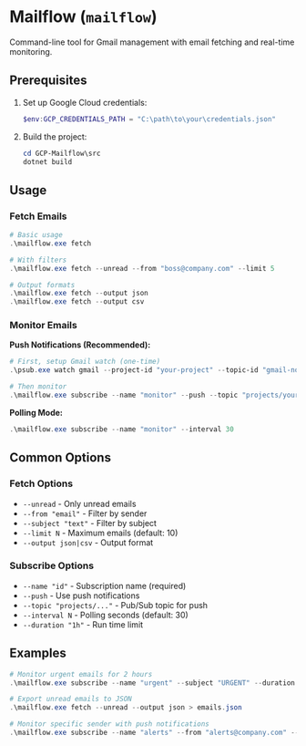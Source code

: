 # Mailflow (`mailflow`)

Command-line tool for Gmail management with email fetching and real-time monitoring.

## Prerequisites

1. Set up Google Cloud credentials:
   ```powershell
   $env:GCP_CREDENTIALS_PATH = "C:\path\to\your\credentials.json"
   ```

2. Build the project:
   ```powershell
   cd GCP-Mailflow\src
   dotnet build
   ```

## Usage

### Fetch Emails

```powershell
# Basic usage
.\mailflow.exe fetch

# With filters
.\mailflow.exe fetch --unread --from "boss@company.com" --limit 5

# Output formats
.\mailflow.exe fetch --output json
.\mailflow.exe fetch --output csv
```

### Monitor Emails

**Push Notifications (Recommended):**
```powershell
# First, setup Gmail watch (one-time)
.\psub.exe watch gmail --project-id "your-project" --topic-id "gmail-notifications"

# Then monitor
.\mailflow.exe subscribe --name "monitor" --push --topic "projects/your-project/topics/gmail-notifications"
```

**Polling Mode:**
```powershell
.\mailflow.exe subscribe --name "monitor" --interval 30
```

## Common Options

### Fetch Options
- `--unread` - Only unread emails
- `--from "email"` - Filter by sender
- `--subject "text"` - Filter by subject
- `--limit N` - Maximum emails (default: 10)
- `--output json|csv` - Output format

### Subscribe Options
- `--name "id"` - Subscription name (required)
- `--push` - Use push notifications
- `--topic "projects/..."` - Pub/Sub topic for push
- `--interval N` - Polling seconds (default: 30)
- `--duration "1h"` - Run time limit

## Examples

```powershell
# Monitor urgent emails for 2 hours
.\mailflow.exe subscribe --name "urgent" --subject "URGENT" --duration "2h"

# Export unread emails to JSON
.\mailflow.exe fetch --unread --output json > emails.json

# Monitor specific sender with push notifications
.\mailflow.exe subscribe --name "alerts" --from "alerts@company.com" --push
```
